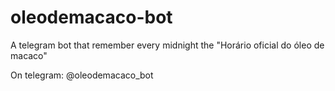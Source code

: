 # oleodemacaco-bot

A telegram bot that remember every midnight the "Horário oficial do óleo de macaco"

On telegram: @oleodemacaco_bot

